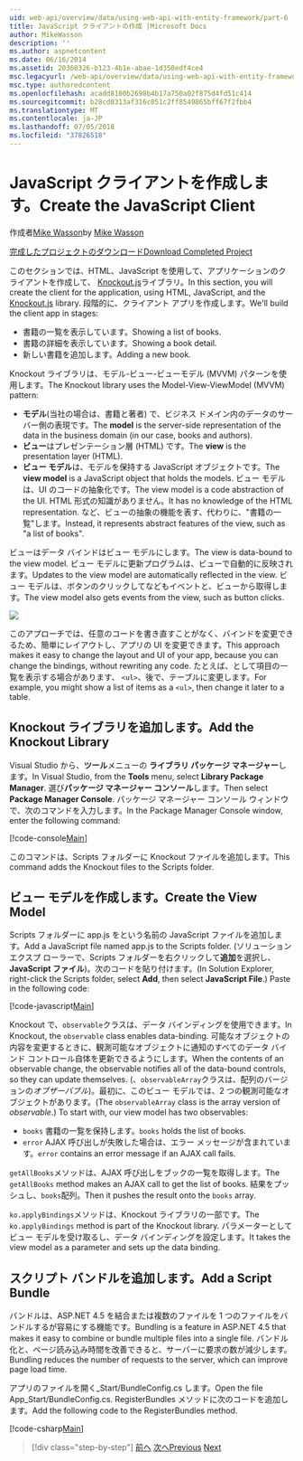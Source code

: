 ```yaml
---
uid: web-api/overview/data/using-web-api-with-entity-framework/part-6
title: JavaScript クライアントの作成 |Microsoft Docs
author: MikeWasson
description: ''
ms.author: aspnetcontent
ms.date: 06/16/2014
ms.assetid: 20360326-b123-4b1e-abae-1d350edf4ce4
msc.legacyurl: /web-api/overview/data/using-web-api-with-entity-framework/part-6
msc.type: authoredcontent
ms.openlocfilehash: acadd8100b2698b4b17a750a02f875d4fd51c414
ms.sourcegitcommit: b28cd0313af316c051c2ff8549865bff67f2fbb4
ms.translationtype: MT
ms.contentlocale: ja-JP
ms.lasthandoff: 07/05/2018
ms.locfileid: "37826518"
---
```

<a name="create-the-javascript-client"></a><span data-ttu-id="3fd0b-102">JavaScript クライアントを作成します。</span><span class="sxs-lookup"><span data-stu-id="3fd0b-102">Create the JavaScript Client</span></span>
====================
<span data-ttu-id="3fd0b-103">作成者[Mike Wasson](https://github.com/MikeWasson)</span><span class="sxs-lookup"><span data-stu-id="3fd0b-103">by [Mike Wasson](https://github.com/MikeWasson)</span></span>

[<span data-ttu-id="3fd0b-104">完成したプロジェクトのダウンロード</span><span class="sxs-lookup"><span data-stu-id="3fd0b-104">Download Completed Project</span></span>](https://github.com/MikeWasson/BookService)

<span data-ttu-id="3fd0b-105">このセクションでは、HTML、JavaScript を使用して、アプリケーションのクライアントを作成して、 [Knockout.js](http://knockoutjs.com/)ライブラリ。</span><span class="sxs-lookup"><span data-stu-id="3fd0b-105">In this section, you will create the client for the application, using HTML, JavaScript, and the [Knockout.js](http://knockoutjs.com/) library.</span></span> <span data-ttu-id="3fd0b-106">段階的に、クライアント アプリを作成します。</span><span class="sxs-lookup"><span data-stu-id="3fd0b-106">We'll build the client app in stages:</span></span>

- <span data-ttu-id="3fd0b-107">書籍の一覧を表示しています。</span><span class="sxs-lookup"><span data-stu-id="3fd0b-107">Showing a list of books.</span></span>
- <span data-ttu-id="3fd0b-108">書籍の詳細を表示しています。</span><span class="sxs-lookup"><span data-stu-id="3fd0b-108">Showing a book detail.</span></span>
- <span data-ttu-id="3fd0b-109">新しい書籍を追加します。</span><span class="sxs-lookup"><span data-stu-id="3fd0b-109">Adding a new book.</span></span>

<span data-ttu-id="3fd0b-110">Knockout ライブラリは、モデル-ビュー-ビューモデル (MVVM) パターンを使用します。</span><span class="sxs-lookup"><span data-stu-id="3fd0b-110">The Knockout library uses the Model-View-ViewModel (MVVM) pattern:</span></span>

- <span data-ttu-id="3fd0b-111">**モデル**(当社の場合は、書籍と著者) で、ビジネス ドメイン内のデータのサーバー側の表現です。</span><span class="sxs-lookup"><span data-stu-id="3fd0b-111">The **model** is the server-side representation of the data in the business domain (in our case, books and authors).</span></span>
- <span data-ttu-id="3fd0b-112">**ビュー**はプレゼンテーション層 (HTML) です。</span><span class="sxs-lookup"><span data-stu-id="3fd0b-112">The **view** is the presentation layer (HTML).</span></span>
- <span data-ttu-id="3fd0b-113">**ビュー モデル**は、モデルを保持する JavaScript オブジェクトです。</span><span class="sxs-lookup"><span data-stu-id="3fd0b-113">The **view model** is a JavaScript object that holds the models.</span></span> <span data-ttu-id="3fd0b-114">ビュー モデルは、UI のコードの抽象化です。</span><span class="sxs-lookup"><span data-stu-id="3fd0b-114">The view model is a code abstraction of the UI.</span></span> <span data-ttu-id="3fd0b-115">HTML 形式の知識がありません。</span><span class="sxs-lookup"><span data-stu-id="3fd0b-115">It has no knowledge of the HTML representation.</span></span> <span data-ttu-id="3fd0b-116">など、ビューの抽象の機能を表す、代わりに、&quot;書籍の一覧&quot;します。</span><span class="sxs-lookup"><span data-stu-id="3fd0b-116">Instead, it represents abstract features of the view, such as &quot;a list of books&quot;.</span></span>

<span data-ttu-id="3fd0b-117">ビューはデータ バインドはビュー モデルにします。</span><span class="sxs-lookup"><span data-stu-id="3fd0b-117">The view is data-bound to the view model.</span></span> <span data-ttu-id="3fd0b-118">ビュー モデルに更新プログラムは、ビューで自動的に反映されます。</span><span class="sxs-lookup"><span data-stu-id="3fd0b-118">Updates to the view model are automatically reflected in the view.</span></span> <span data-ttu-id="3fd0b-119">ビュー モデルは、ボタンのクリックしてなどもイベントと、ビューから取得します。</span><span class="sxs-lookup"><span data-stu-id="3fd0b-119">The view model also gets events from the view, such as button clicks.</span></span>

![](part-6/_static/image1.png)

<span data-ttu-id="3fd0b-120">このアプローチでは、任意のコードを書き直すことがなく、バインドを変更できるため、簡単にレイアウトし、アプリの UI を変更できます。</span><span class="sxs-lookup"><span data-stu-id="3fd0b-120">This approach makes it easy to change the layout and UI of your app, because you can change the bindings, without rewriting any code.</span></span> <span data-ttu-id="3fd0b-121">たとえば、として項目の一覧を表示する場合があります、 `<ul>`、後で、テーブルに変更します。</span><span class="sxs-lookup"><span data-stu-id="3fd0b-121">For example, you might show a list of items as a `<ul>`, then change it later to a table.</span></span>

## <a name="add-the-knockout-library"></a><span data-ttu-id="3fd0b-122">Knockout ライブラリを追加します。</span><span class="sxs-lookup"><span data-stu-id="3fd0b-122">Add the Knockout Library</span></span>

<span data-ttu-id="3fd0b-123">Visual Studio から、**ツール**メニューの **ライブラリ パッケージ マネージャー**します。</span><span class="sxs-lookup"><span data-stu-id="3fd0b-123">In Visual Studio, from the **Tools** menu, select **Library Package Manager**.</span></span> <span data-ttu-id="3fd0b-124">選び**パッケージ マネージャー コンソール**します。</span><span class="sxs-lookup"><span data-stu-id="3fd0b-124">Then select **Package Manager Console**.</span></span> <span data-ttu-id="3fd0b-125">パッケージ マネージャー コンソール ウィンドウで、次のコマンドを入力します。</span><span class="sxs-lookup"><span data-stu-id="3fd0b-125">In the Package Manager Console window, enter the following command:</span></span>

[!code-console[Main](part-6/samples/sample1.cmd)]

<span data-ttu-id="3fd0b-126">このコマンドは、Scripts フォルダーに Knockout ファイルを追加します。</span><span class="sxs-lookup"><span data-stu-id="3fd0b-126">This command adds the Knockout files to the Scripts folder.</span></span>

## <a name="create-the-view-model"></a><span data-ttu-id="3fd0b-127">ビュー モデルを作成します。</span><span class="sxs-lookup"><span data-stu-id="3fd0b-127">Create the View Model</span></span>

<span data-ttu-id="3fd0b-128">Scripts フォルダーに app.js をという名前の JavaScript ファイルを追加します。</span><span class="sxs-lookup"><span data-stu-id="3fd0b-128">Add a JavaScript file named app.js to the Scripts folder.</span></span> <span data-ttu-id="3fd0b-129">(ソリューション エクスプ ローラーで、Scripts フォルダーを右クリックして**追加**を選択し、 **JavaScript ファイル**)。次のコードを貼り付けます。</span><span class="sxs-lookup"><span data-stu-id="3fd0b-129">(In Solution Explorer, right-click the Scripts folder, select **Add**, then select **JavaScript File**.) Paste in the following code:</span></span>

[!code-javascript[Main](part-6/samples/sample2.js)]

<span data-ttu-id="3fd0b-130">Knockout で、`observable`クラスは、データ バインディングを使用できます。</span><span class="sxs-lookup"><span data-stu-id="3fd0b-130">In Knockout, the `observable` class enables data-binding.</span></span> <span data-ttu-id="3fd0b-131">可能なオブジェクトの内容を変更するときに、観測可能なオブジェクトに通知のすべてのデータ バインド コントロール自体を更新できるようにします。</span><span class="sxs-lookup"><span data-stu-id="3fd0b-131">When the contents of an observable change, the observable notifies all of the data-bound controls, so they can update themselves.</span></span> <span data-ttu-id="3fd0b-132">(、`observableArray`クラスは、配列のバージョンの*オブザーバブル*)。最初に、このビュー モデルでは、2 つの観測可能なオブジェクトがあります。</span><span class="sxs-lookup"><span data-stu-id="3fd0b-132">(The `observableArray` class is the array version of *observable*.) To start with, our view model has two observables:</span></span>

- <span data-ttu-id="3fd0b-133">`books` 書籍の一覧を保持します。</span><span class="sxs-lookup"><span data-stu-id="3fd0b-133">`books` holds the list of books.</span></span>
- <span data-ttu-id="3fd0b-134">`error` AJAX 呼び出しが失敗した場合は、エラー メッセージが含まれています。</span><span class="sxs-lookup"><span data-stu-id="3fd0b-134">`error` contains an error message if an AJAX call fails.</span></span>

<span data-ttu-id="3fd0b-135">`getAllBooks`メソッドは、AJAX 呼び出しをブックの一覧を取得します。</span><span class="sxs-lookup"><span data-stu-id="3fd0b-135">The `getAllBooks` method makes an AJAX call to get the list of books.</span></span> <span data-ttu-id="3fd0b-136">結果をプッシュし、`books`配列。</span><span class="sxs-lookup"><span data-stu-id="3fd0b-136">Then it pushes the result onto the `books` array.</span></span>

<span data-ttu-id="3fd0b-137">`ko.applyBindings`メソッドは、Knockout ライブラリの一部です。</span><span class="sxs-lookup"><span data-stu-id="3fd0b-137">The `ko.applyBindings` method is part of the Knockout library.</span></span> <span data-ttu-id="3fd0b-138">パラメーターとしてビュー モデルを受け取るし、データ バインディングを設定します。</span><span class="sxs-lookup"><span data-stu-id="3fd0b-138">It takes the view model as a parameter and sets up the data binding.</span></span>

## <a name="add-a-script-bundle"></a><span data-ttu-id="3fd0b-139">スクリプト バンドルを追加します。</span><span class="sxs-lookup"><span data-stu-id="3fd0b-139">Add a Script Bundle</span></span>

<span data-ttu-id="3fd0b-140">バンドルは、ASP.NET 4.5 を結合または複数のファイルを 1 つのファイルをバンドルするが容易にする機能です。</span><span class="sxs-lookup"><span data-stu-id="3fd0b-140">Bundling is a feature in ASP.NET 4.5 that makes it easy to combine or bundle multiple files into a single file.</span></span> <span data-ttu-id="3fd0b-141">バンドル化と、ページ読み込み時間を改善できると、サーバーに要求の数が減少します。</span><span class="sxs-lookup"><span data-stu-id="3fd0b-141">Bundling reduces the number of requests to the server, which can improve page load time.</span></span>

<span data-ttu-id="3fd0b-142">アプリのファイルを開く\_Start/BundleConfig.cs します。</span><span class="sxs-lookup"><span data-stu-id="3fd0b-142">Open the file App\_Start/BundleConfig.cs.</span></span> <span data-ttu-id="3fd0b-143">RegisterBundles メソッドに次のコードを追加します。</span><span class="sxs-lookup"><span data-stu-id="3fd0b-143">Add the following code to the RegisterBundles method.</span></span>

[!code-csharp[Main](part-6/samples/sample3.cs)]

> [!div class="step-by-step"]
> <span data-ttu-id="3fd0b-144">[前へ](part-5.md)
> [次へ](part-7.md)</span><span class="sxs-lookup"><span data-stu-id="3fd0b-144">[Previous](part-5.md)
[Next](part-7.md)</span></span>
